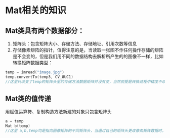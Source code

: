 # Mat相关的知识
## Mat类具有两个数据部分：
1. 矩阵头：包含矩阵大小、存储方法、存储地址、引用次数等信息
2. 存储像素矩阵的指针，值得注意的是，当读取一张图不作任何操作存储的矩阵是不会变的，但是我们用不同的数据结构去解析所产生的的图像不一样，比如转换矩阵数据类型：

```c++
temp = imread("image.jpg")
temp.convertTo(temp3, CV_8UC1)
//这里只改变了temp的矩阵头里的存储方法数据矩阵并没有变，当然前提是转换过程中精度不改变，精度改变了那数据矩阵还是会变
```
## Mat类的值传递
用赋值运算符、复制构造方法新建的对象只包含矩阵头

```c++
a = temp
Mat b(temp)   
//这里 a,b,temp均是指向图像矩阵的不同矩阵头，当通过自己的矩阵头更改像素矩阵数据时，就会影响其他的矩阵头
  
```

